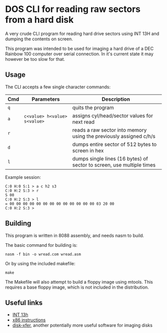# DOS CLI for reading raw sectors from a hard disk

A very crude CLI program for reading hard drive sectors using INT 13H and
dumping the contents on screen.

This program was intended to be used for imaging a hard drive of a DEC Rainbow
100 computer over serial connection. In it's current state it may however be
too slow for that.

## Usage

The CLI accepts a few single character commands:

| Cmd | Parameters | Description |
| --- | --- | --- |
| `q` | | quits the program |
| `a` | `c<value> h<value> s<value>` | assigns cyl/head/sector values for next read|
| `r` | | reads a raw sector into memory using the previously assigned c/h/s |
| `d` | | dumps entire sector of 512 bytes to screen in hex |
| `l` | | dumps single lines (16 bytes) of sector to screen, use multiple times |

Example session:

```
C:0 H:0 S:1 > a c h2 s3
C:0 H:2 S:3 > r
S 00
C:0 H:2 S:3 > l
= 00 00 00 00 00 00 00 00 00 00 00 00 00 03 20 00
C:0 H:2 S:3 >
```

## Building

This program is written in 8088 assembly, and needs nasm to build.

The basic command for building is:

`nasm -f bin -o wread.com wread.asm`

Or by using the included makefile:

`make`

The Makefile will also attempt to build a floppy image using mtools. This
requires a base floppy image, which is not included in the distribution.

## Useful links

 - [INT 13h](https://www.stanislavs.org/helppc/int_13.html)
 - [x86 instructions](https://c9x.me/x86/)
 - [disk-xfer](https://github.com/tschak909/disk-xfer), another potentially more useful software for imaging disks
